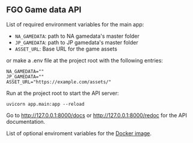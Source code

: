 ## FGO Game data API

List of required environment variables for the main app:
- `NA_GAMEDATA`: path to NA gamedata's master folder
- `JP_GAMEDATA`: path to JP gamedata's master folder
- `ASSET_URL`: Base URL for the game assets

or make a .env file at the project root with the following entries:
```
NA_GAMEDATA=""
JP_GAMEDATA=""
ASSET_URL="https://example.com/assets/"
```

Run at the project root to start the API server:
```
uvicorn app.main:app --reload
```

Go to http://127.0.0.1:8000/docs or http://127.0.0.1:8000/redoc for the API documentation.

List of optional enviroment variables for the [Docker image](https://github.com/tiangolo/uvicorn-gunicorn-docker#environment-variables).
